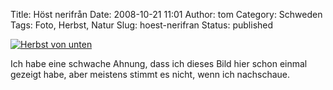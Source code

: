 Title: Höst nerifrån
Date: 2008-10-21 11:01
Author: tom
Category: Schweden
Tags: Foto, Herbst, Natur
Slug: hoest-nerifran
Status: published

[![Herbst von
unten](/pic/hostnerifran_s.jpg "Herbst von unten")](/pic/hostnerifran_l.jpg)

Ich habe eine schwache Ahnung, dass ich dieses Bild hier schon einmal
gezeigt habe, aber meistens stimmt es nicht, wenn ich nachschaue.

